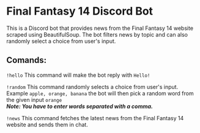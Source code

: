 # Final Fantasy 14 Discord Bot
This is a Discord bot that provides news from the Final Fantasy 14 website scraped using BeautifulSoup. The bot filters news by topic and can also randomly select a choice from user's input.
## Comands:
`!hello` This command will make the bot reply with `Hello!`

`!random` This command randomly selects a choice from user's input.<br />
Example `apple, orange, banana` the bot will then pick a random word from the given input `orange`
<br />***Note: You have to enter words separated with a comma.***

`!news` This command fetches the latest news from the Final Fantasy 14 website and sends them in chat.
